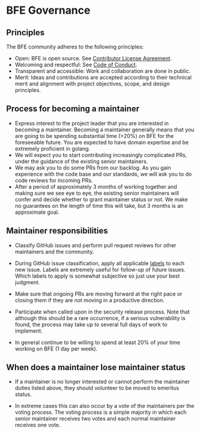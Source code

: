 # BFE Governance

## Principles

The BFE community adheres to the following principles:
- Open: BFE is open source. See [Contributor License Agreement](https://cla-assistant.io/baidu/bfe).
- Welcoming and respectful: See [Code of Conduct](CODE_OF_CONDUCT.md).
- Transparent and accessible: Work and collaboration are done in public.
- Merit: Ideas and contributions are accepted according to their technical merit and alignment with project objectives, scope, and design principles.


## Process for becoming a maintainer

* Express interest to the project leader that you are interested in becoming a
  maintainer. Becoming a maintainer generally means that you are going to be spending substantial
  time (>20%) on BFE for the foreseeable future. You are expected to have domain expertise and be extremely
  proficient in golang. 
* We will expect you to start contributing increasingly complicated PRs, under the guidance
  of the existing senior maintainers.
* We may ask you to do some PRs from our backlog. As you gain experience with the code base and our standards, 
  we will ask you to do code reviews for incoming PRs.
* After a period of approximately 3 months of working together and making sure we see eye to eye,
  the existing senior maintainers will confer and decide whether to grant maintainer status or not.
  We make no guarantees on the length of time this will take, but 3 months is an approximate
  goal.


## Maintainer responsibilities

* Classify GitHub issues and perform pull request reviews for other maintainers and the community.

* During GitHub issue classification, apply all applicable [labels](https://github.com/baidu/bfe/labels)
  to each new issue. Labels are extremely useful for follow-up of future issues. Which labels to apply
  is somewhat subjective so just use your best judgment. 

* Make sure that ongoing PRs are moving forward at the right pace or closing them if they are not
  moving in a productive direction.

* Participate when called upon in the security release process. Note
  that although this should be a rare occurrence, if a serious vulnerability is found, the process
  may take up to several full days of work to implement.

* In general continue to be willing to spend at least 20% of your time working on BFE (1 day per week).


## When does a maintainer lose maintainer status

* If a maintainer is no longer interested or cannot perform the maintainer duties listed above, they
should volunteer to be moved to emeritus status. 

* In extreme cases this can also occur by a vote of the maintainers per the voting process. The voting 
process is a simple majority in which each senior maintainer receives two votes and each normal maintainer 
receives one vote.

